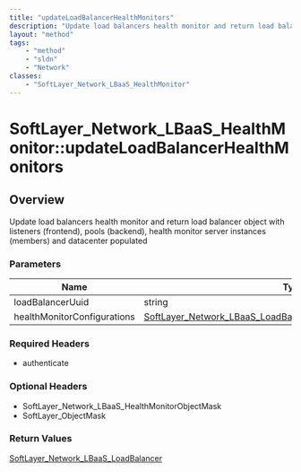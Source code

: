 ```yaml
---
title: "updateLoadBalancerHealthMonitors"
description: "Update load balancers health monitor and return load balancer object with listeners (frontend), pools (backend), health... "
layout: "method"
tags:
    - "method"
    - "sldn"
    - "Network"
classes:
    - "SoftLayer_Network_LBaaS_HealthMonitor"
---
```

# SoftLayer_Network_LBaaS_HealthMonitor::updateLoadBalancerHealthMonitors
## Overview 
Update load balancers health monitor and return load balancer object with listeners (frontend), pools (backend), health monitor server instances (members) and datacenter populated 

### Parameters 
|Name | Type | Description |
| --- | --- | --- |
|loadBalancerUuid| string| |
|healthMonitorConfigurations| <a href='/reference/datatypes/SoftLayer_Network_LBaaS_LoadBalancerHealthMonitorConfiguration'>SoftLayer_Network_LBaaS_LoadBalancerHealthMonitorConfiguration[] </a>| |


### Required Headers
* authenticate

### Optional Headers
* SoftLayer_Network_LBaaS_HealthMonitorObjectMask
* SoftLayer_ObjectMask

### Return Values
<a href='/reference/datatypes/SoftLayer_Network_LBaaS_LoadBalancer'>SoftLayer_Network_LBaaS_LoadBalancer </a>
